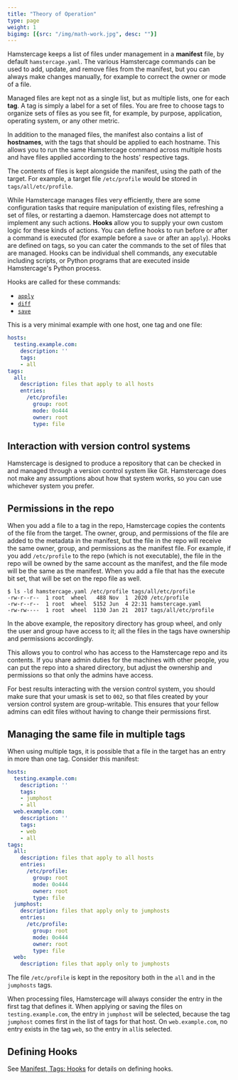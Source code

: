 ```yaml
---
title: "Theory of Operation"
type: page
weight: 1
bigimg: [{src: "/img/math-work.jpg", desc: ""}]
---
```


Hamstercage keeps a list of files under management in a **manifest** file, by default `hamstercage.yaml`. The various Hamstercage commands can be used to add, update, and remove files from the manifest, but you can always make changes manually, for example to correct the owner or mode of a file.

Managed files are kept not as a single list, but as multiple lists, one for each **tag**. A tag is simply a label for a set of files. You are free to choose tags to organize sets of files as you see fit, for example, by purpose, application, operating system, or any other metric.

In addition to the managed files, the manifest also contains a list of **hostnames**, with the tags that should be applied to each hostname. This allows you to run the same Hamstercage command across multiple hosts and have files applied according to the hosts' respective tags.

The contents of files is kept alongside the manifest, using the path of the target. For example, a target file `/etc/profile` would be stored in `tags/all/etc/profile`.

While Hamstercage manages files very efficiently, there are some configuration tasks that require manipulation of existing files, refreshing a set of files, or restarting a daemon. Hamstercage does not attempt to implement any such actions. **Hooks** allow you to supply your own custom logic for these kinds of actions. You can define hooks to run before or after a command is executed (for example before a `save` or after an `apply`). Hooks are defined on tags, so you can cater the commands to the set of files that are managed. Hooks can be individual shell commands, any executable including scripts, or Python programs that are executed inside Hamstercage's Python process.

Hooks are called for these commands:
* [`apply`](../command-reference/#adding-files-add)
* [`diff`](../command-reference/#determining-differences-diff)
* [`save`](../command-reference/#save-target-to-repository-save)

This is a very minimal example with one host, one tag and one file:
```yaml
hosts:
  testing.example.com:
    description: ''
    tags:
    - all
tags:
  all:
    description: files that apply to all hosts
    entries:
      /etc/profile:
        group: root
        mode: 0o444
        owner: root
        type: file
```

## Interaction with version control systems

Hamstercage is designed to produce a repository that can be checked in and managed through a version control system like Git. Hamstercage does not make any assumptions about how that system works, so you can use whichever system you prefer.

## Permissions in the repo

When you add a file to a tag in the repo, Hamstercage copies the contents of the file from the target. The owner, group, and permissions of the file are added to the metadata in the manifest, but the file in the repo will receive the same owner, group, and permissions as the manifest file. For example, if you add `/etc/profile` to the repo (which is not executable), the file in the repo will be owned by the same account as the manifest, and the file mode will be the same as the manifest. When you add a file that has the execute bit set, that will be set on the repo file as well.

```
$ ls -ld hamstercage.yaml /etc/profile tags/all/etc/profile
-rw-r--r--  1 root  wheel   488 Nov  1  2020 /etc/profile
-rw-r--r--  1 root  wheel  5152 Jun  4 22:31 hamstercage.yaml
-rw-rw----  1 root  wheel  1130 Jan 21  2017 tags/all/etc/profile
```

In the above example, the repository directory has group wheel, and only the user and group have access to it; all the files in the tags have ownership and permissions accordingly.

This allows you to control who has access to the Hamstercage repo and its contents. If you share admin duties for the machines with other people, you can put the repo into a shared directory, but adjust the ownership and permissions so that only the admins have access.

For best results interacting with the version control system, you should make sure that your umask is set to `002`, so that files created by your version control system are group-writable. This ensures that your fellow admins can edit files without having to change their permissions first.

## Managing the same file in multiple tags

When using multiple tags, it is possible that a file in the target has an entry in more than one tag. Consider this manifest:
```yaml
hosts:
  testing.example.com:
    description: ''
    tags:
    - jumphost
    - all
  web.example.com:
    description: ''
    tags:
    - web
    - all
tags:
  all:
    description: files that apply to all hosts
    entries:
      /etc/profile:
        group: root
        mode: 0o444
        owner: root
        type: file
  jumphost:
    description: files that apply only to jumphosts
    entries:
      /etc/profile:
        group: root
        mode: 0o444
        owner: root
        type: file
  web:
    description: files that apply only to jumphosts
```

The file `/etc/profile` is kept in the repository both in the `all` and in the `jumphosts` tags.

When processing files, Hamstercage will always consider the entry in the first tag that defines it. When applying or saving the files on `testing.example.com`, the entry in `jumphost` will be selected, because the tag `jumphost` comes first in the list of tags for that host. On `web.example.com`, no entry exists in the tag `web`, so the entry in `all`is selected.

## Defining Hooks

See [Manifest, Tags: Hooks](../manifest#tags-hooks) for details on defining hooks.